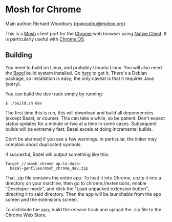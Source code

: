 Mosh for Chrome
===============

Main author: Richard Woodbury (rpwoodbu@mybox.org)

This is a [Mosh](http://mosh.mit.edu) client port for the
[Chrome](http://www.google.com/chrome/) web browser using
[Native Client](https://developers.google.com/native-client). It is
particularly useful with [Chrome OS](http://www.google.com/chromeos).

Building
--------

  You need to build on Linux, and probably Ubuntu Linux. You will also need the
  [Bazel](http://www.bazel.io/) build system installed. Go
  [here](http://www.bazel.io/docs/install.html) to get it. There's a Debian
  package, so installation is easy; the only caveat is that it requires Java
  (sorry).

  You can build the dev track simply by running:

    $ ./build.sh dev

  The first time this is run, this will download and build all dependencies
  (except Bazel, or course). This can take a while, so be patient. Don't expect
  status updates for a minute or two at a time in some cases. Subsequent builds
  will be extremely fast; Bazel excels at doing incremental builds.

  Don't be alarmed if you see a few warnings. In particular, the linker may
  complain about duplicated symbols.

  If succesful, Bazel will output something like this:

    Target //:mosh_chrome up-to-date:
      bazel-genfiles/mosh_chrome_dev.zip

  That .zip file contains the entire app. To load it into Chrome, unzip it into
  a directory on your machine, then go to chrome://extensions, enable
  "Developer mode", and click the "Load unpacked extension button", directing
  it to said directory. Then the app will be launchable from the app screen and
  the extensions screen.

  To distribute the app, build the release track and upload the .zip file to
  the Chrome Web Store.
